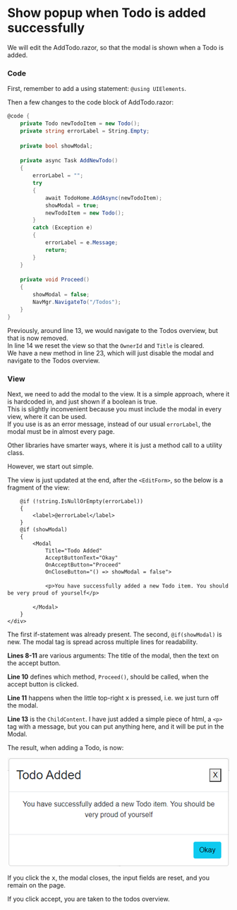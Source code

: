 # Show popup when Todo is added successfully

We will edit the AddTodo.razor, so that the modal is shown when a Todo is added.

### Code
First, remember to add a using statement: `@using UIElements`.

Then a few changes to the code block of AddTodo.razor:

```csharp
@code {
    private Todo newTodoItem = new Todo();
    private string errorLabel = String.Empty;
    
    private bool showModal;
    
    private async Task AddNewTodo()
    {
        errorLabel = "";
        try
        {
            await TodoHome.AddAsync(newTodoItem);
            showModal = true;
            newTodoItem = new Todo();
        }
        catch (Exception e)
        {
            errorLabel = e.Message;
            return;
        }
    }

    private void Proceed()
    {
        showModal = false;
        NavMgr.NavigateTo("/Todos");
    }
}
```

Previously, around line 13, we would navigate to the Todos overview, but that is now removed.\
In line 14 we reset the view so that the `OwnerId` and `Title` is cleared.\
We have a new method in line 23, which will just disable the modal and navigate to the Todos overview.

### View

Next, we need to add the modal to the view. It is a simple approach, where it is hardcoded in, and just shown if a boolean is true.\
This is slightly inconvenient because you must include the modal in every view, where it can be used.\
If you use is as an error message, instead of our usual `errorLabel`, the modal must be in almost every page.

Other libraries have smarter ways, where it is just a method call to a utility class.

However, we start out simple.

The view is just updated at the end, after the `<EditForm>`, so the below is a fragment of the view:

```razor
    @if (!string.IsNullOrEmpty(errorLabel))
    {
        <label>@errorLabel</label>
    }
    @if (showModal)
    {
        <Modal 
            Title="Todo Added" 
            AcceptButtonText="Okay" 
            OnAcceptButton="Proceed" 
            OnCloseButton="() => showModal = false">
            
            <p>You have successfully added a new Todo item. You should be very proud of yourself</p>
        
        </Modal>
    }
</div>
```

The first if-statement was already present. The second, `@if(showModal)` is new. The modal tag is spread across multiple lines for readability.

**Lines 8-11** are various arguments: The title of the modal, then the text on the accept button.

**Line 10** defines which method, `Proceed()`, should be called, when the accept button is clicked.

**Line 11** happens when the little top-right <kbd>x</kbd> is pressed, i.e. we just turn off the modal.

**Line 13** is the `ChildContent`. I have just added a simple piece of html, a `<p>` tag with a message, but you can put anything here, and it will be put in the Modal.

The result, when adding a Todo, is now:

![img.png](Resources/TodoAddedModal.png)

If you click the <kbd>x</kbd>, the modal closes, the input fields are reset, and you remain on the page.

If you click accept, you are taken to the todos overview.